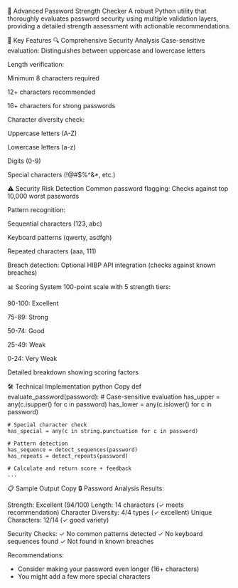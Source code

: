 🔐 Advanced Password Strength Checker
A robust Python utility that thoroughly evaluates password security using multiple validation layers, providing a detailed strength assessment with actionable recommendations.

🚀 Key Features
🔍 Comprehensive Security Analysis
Case-sensitive evaluation: Distinguishes between uppercase and lowercase letters

Length verification:

Minimum 8 characters required

12+ characters recommended

16+ characters for strong passwords

Character diversity check:

Uppercase letters (A-Z)

Lowercase letters (a-z)

Digits (0-9)

Special characters (!@#$%^&*, etc.)

⚠️ Security Risk Detection
Common password flagging: Checks against top 10,000 worst passwords

Pattern recognition:

Sequential characters (123, abc)

Keyboard patterns (qwerty, asdfgh)

Repeated characters (aaa, 111)

Breach detection: Optional HIBP API integration (checks against known breaches)

📊 Scoring System
100-point scale with 5 strength tiers:

90-100: Excellent

75-89: Strong

50-74: Good

25-49: Weak

0-24: Very Weak

Detailed breakdown showing scoring factors

🛠️ Technical Implementation
python
Copy
def evaluate_password(password):
    # Case-sensitive evaluation
    has_upper = any(c.isupper() for c in password)
    has_lower = any(c.islower() for c in password)
    
    # Special character check
    has_special = any(c in string.punctuation for c in password)
    
    # Pattern detection
    has_sequence = detect_sequences(password)
    has_repeats = detect_repeats(password)
    
    # Calculate and return score + feedback
    ...
📋 Sample Output
Copy
🔒 Password Analysis Results:

Strength: Excellent (94/100)
Length: 14 characters (✓ meets recommendation)
Character Diversity: 4/4 types (✓ excellent)
Unique Characters: 12/14 (✓ good variety)

Security Checks:
✓ No common patterns detected
✓ No keyboard sequences found
✓ Not found in known breaches

Recommendations:
- Consider making your password even longer (16+ characters)
- You might add a few more special characters
